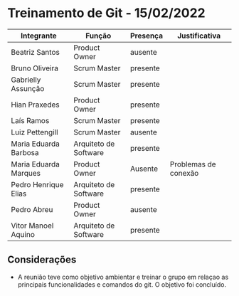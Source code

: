 # Treinamento de Git - 15/02/2022




| Integrante|Função|Presença|Justificativa|
|--------------|-------------|-------|----------------------|
| Beatriz Santos | Product Owner |ausente | 
| Bruno Oliveira | Scrum Master |presente | |  
| Gabrielly Assunção |Scrum Master |presente | |  
| Hian Praxedes |Product Owner |presente | |  
| Laís Ramos |Scrum Master | presente| |  
| Luiz Pettengill |Scrum Master |ausente | |  
| Maria Eduarda Barbosa |Arquiteto de Software |presente | |  
| Maria Eduarda Marques |Product Owner |Ausente |Problemas de conexão 
| Pedro Henrique Elias |Arquiteto de Software |presente | |  
| Pedro Abreu |Product Owner |ausente | |  
| Vitor Manoel Aquino|Arquiteto de Software |presente | |



	

	
## Considerações 

- A reunião teve como objetivo ambientar e treinar o grupo em relaçao as principais funcionalidades e comandos do git. O objetivo foi concluído.
